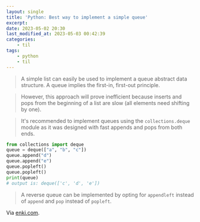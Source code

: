 ```yaml
---
layout: single
title: 'Python: Best way to implement a simple queue'
excerpt:
date: 2023-05-02 20:30
last_modified_at: 2023-05-03 00:42:39
categories:
    - til
tags:
    - python
    - til
---
```


> A simple list can easily be used to implement a queue abstract data structure.
> A queue implies the first-in, first-out principle.

> However, this approach will prove inefficient because inserts and pops
> from the beginning of a list are slow (all elements need shifting by one).

> It's recommended to implement queues using the `collections.deque` module
> as it was designed with fast appends and pops from both ends.

```python
from collections import deque
queue = deque(["a", "b", "c"])
queue.append("d")
queue.append("e")
queue.popleft()
queue.popleft()
print(queue)
# output is: deque(['c', 'd', 'e'])
```

> A reverse queue can be implemented by opting for `appendleft` instead of `append` and `pop` instead of `popleft`.

Via [enki.com](https://app.enkipro.com/public/insight/56c358ac0b57870600f4123b).
